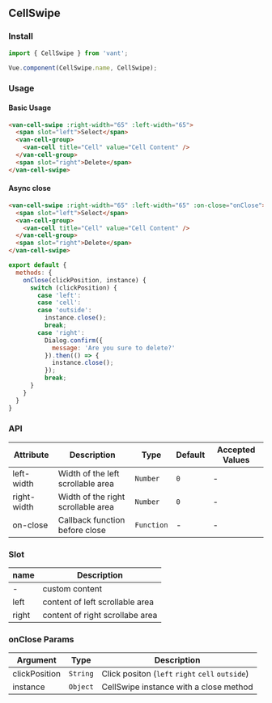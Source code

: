 ## CellSwipe

### Install
``` javascript
import { CellSwipe } from 'vant';

Vue.component(CellSwipe.name, CellSwipe);
```

### Usage

#### Basic Usage

```html
<van-cell-swipe :right-width="65" :left-width="65">
  <span slot="left">Select</span>
  <van-cell-group>
    <van-cell title="Cell" value="Cell Content" />
  </van-cell-group>
  <span slot="right">Delete</span>
</van-cell-swipe>
```

#### Async close

```html
<van-cell-swipe :right-width="65" :left-width="65" :on-close="onClose">
  <span slot="left">Select</span>
  <van-cell-group>
    <van-cell title="Cell" value="Cell Content" />
  </van-cell-group>
  <span slot="right">Delete</span>
</van-cell-swipe>
```

```js
export default {
  methods: {
    onClose(clickPosition, instance) {
      switch (clickPosition) {
        case 'left':
        case 'cell':
        case 'outside':
          instance.close();
          break;
        case 'right':
          Dialog.confirm({
            message: 'Are you sure to delete?'
          }).then(() => {
            instance.close();
          });
          break;
      }
    }
  }
}
```

### API

| Attribute | Description | Type | Default | Accepted Values |
|-----------|-----------|-----------|-------------|-------------|
| left-width | Width of the left scrollable area | `Number` | `0` | - |
| right-width | Width of the right scrollable area | `Number` | `0` | - |
| on-close | Callback function before close | `Function` | - | - |

### Slot

| name | Description |
|-----------|-----------|
| - | custom content |
| left | content of left scrollable area |
| right | content of right scrollabe area |

### onClose Params
| Argument | Type | Description |
|-----------|-----------|-----------|
| clickPosition | `String` | Click positon (`left` `right` `cell` `outside`) |
| instance | `Object` | CellSwipe instance with a close method |
